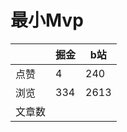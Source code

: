 # 最小Mvp

|        | 掘金 | b站  |
| ------ | ---- | ---- |
| 点赞   | 4    |  240   |
| 浏览   | 334    |  2613    |
| 文章数 |     |     |

